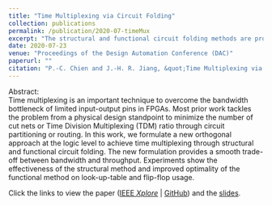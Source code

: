 ```yaml
---
title: "Time Multiplexing via Circuit Folding"
collection: publications
permalink: /publication/2020-07-timeMux
excerpt: "The structural and functional circuit folding methods are proposed to address time multiplexing in multi-FPGA system. These methods may potentially help alleviate the bottleneck of limited inter-chip I/O bandwidth."
date: 2020-07-23
venue: "Proceedings of the Design Automation Conference (DAC)"
paperurl: ""
citation: "P.-C. Chien and J.-H. R. Jiang, &quot;Time Multiplexing via Circuit Folding,&quot; <i>in Proceedings of the Design Automation Conference (DAC)</i>, 2020."
---
```

Abstract:  
Time multiplexing is an important technique to overcome the bandwidth bottleneck of limited input-output pins in FPGAs.
Most prior work tackles the problem from a physical design standpoint to minimize the number of cut nets or Time Division Multiplexing (TDM) ratio through circuit partitioning or routing.
In this work, we formulate a new orthogonal approach at the logic level to achieve time multiplexing through structural and functional circuit folding.
The new formulation provides a smooth trade-off between bandwidth and throughput.
Experiments show the effectiveness of the structural method and improved optimality of the functional method on look-up-table and flip-flop usage.

Click the links to view the paper ([IEEE *Xplore*](https://ieeexplore.ieee.org/document/9218552) | [GitHub](http://po-chun-chien.github.io/files/papers/dac20_tm.pdf)) and the [slides](http://po-chun-chien.github.io/files/slides/dac20_tm_slides.pdf).